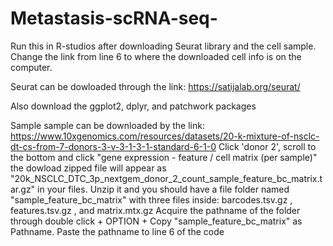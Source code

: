 # Metastasis-scRNA-seq-
Run this in R-studios after downloading Seurat library and the cell sample. Change the link from line 6 to where the downloaded cell info is on the computer.  

Seurat can be dowloaded through the link: https://satijalab.org/seurat/ 

Also download the ggplot2, dplyr, and patchwork packages

Sample sample can be downloaded by the link: https://www.10xgenomics.com/resources/datasets/20-k-mixture-of-nsclc-dt-cs-from-7-donors-3-v-3-1-3-1-standard-6-1-0
Click 'donor 2', scroll to the bottom and click "gene expression - feature / cell matrix (per sample)"
the dowload zipped file will appear as "20k_NSCLC_DTC_3p_nextgem_donor_2_count_sample_feature_bc_matrix.tar.gz" in your files. 
Unzip it and you should have a file folder named "sample_feature_bc_matrix" with three files inside: barcodes.tsv.gz , features.tsv.gz , and matrix.mtx.gz
Acquire the pathname of the folder through double click + OPTION + Copy "sample_feature_bc_matrix" as Pathname.
Paste the pathname to line 6 of the code
